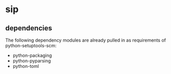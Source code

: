 # sip

## dependencies

The following dependency modules are already pulled in as requirements of python-setuptools-scm:

* python-packaging
* python-pyparsing
* python-toml
